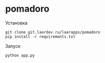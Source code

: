 # pomadoro

Установка
```
git clone git.laardev.ru/laarapps/pomadoro
pip install -r requirements.txt
```
Запуск
```
python app.py
```
